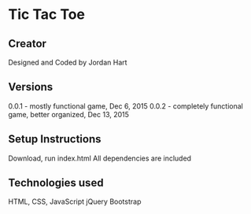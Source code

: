 # Tic Tac Toe

## Creator
Designed and Coded by Jordan Hart

## Versions
0.0.1 - mostly functional game, Dec 6, 2015
0.0.2 - completely functional game, better organized, Dec 13, 2015

## Setup Instructions
Download, run index.html
All dependencies are included

## Technologies used
HTML, CSS, JavaScript
jQuery
Bootstrap